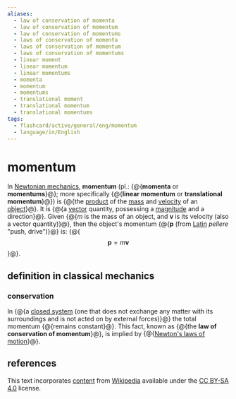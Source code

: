 ```yaml
---
aliases:
  - law of conservation of momenta
  - law of conservation of momentum
  - law of conservation of momentums
  - laws of conservation of momenta
  - laws of conservation of momentum
  - laws of conservation of momentums
  - linear moment
  - linear momentum
  - linear momentums
  - momenta
  - momentum
  - momentums
  - translational moment
  - translational momentum
  - translational momentums
tags:
  - flashcard/active/general/eng/momentum
  - language/in/English
---
```


# momentum

In [Newtonian mechanics](Newtonian%20mechanics.md), __momentum__ (pl.: {@{__momenta__ or __momentums__}@}; more specifically {@{__linear momentum__ or __translational momentum__}@}) is {@{the [product](multiplication.md) of the [mass](mass.md) and [velocity](velocity.md) of an [object](physical%20object.md)}@}. It is {@{a [vector](vector%20(mathematics%20and%20physics).md) quantity, possessing a [magnitude](magnitude%20(mathematics).md) and a direction}@}. Given {@{$m$ is the mass of an object, and $\mathbf v$ is its velocity (also a vector quantity)}@}, then the object's momentum {@{$\mathbf p$ (from [Latin](Latin.md) _pellere_ "push, drive")}@} is: {@{$$\mathbf p = m \mathbf v$$}@}. <!--SR:!2025-05-16,233,330!2025-08-19,307,330!2025-06-05,248,330!2026-05-26,506,330!2025-05-24,238,330!2025-06-26,261,330!2025-08-25,313,330-->

## definition in classical mechanics

### conservation

In {@{a [closed system](closed%20system.md) (one that does not exchange any matter with its surroundings and is not acted on by external forces)}@} the total momentum {@{remains constant}@}. This fact, known as {@{the __law of conservation of momentum__}@}, is implied by {@{[Newton's laws of motion](Newton's%20laws%20of%20motion.md)}@}. <!--SR:!2025-10-24,314,290!2025-05-15,231,330!2026-07-08,529,310!2025-05-13,231,330-->

## references

This text incorporates [content](https://en.wikipedia.org/wiki/momentum) from [Wikipedia](Wikipedia.md) available under the [CC BY-SA 4.0](https://creativecommons.org/licenses/by-sa/4.0/) license.
